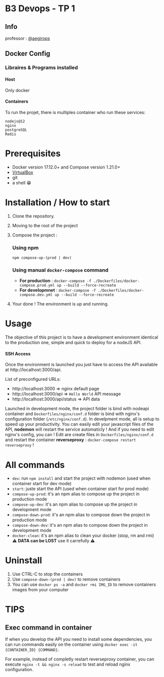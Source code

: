 # B3 Devops - TP 1

## Info

professor : [@aegirops](https://github.com/aegirops)

## Docker Config

### Libraires & Programs installed

#### Host

Only docker

#### Containers

To run the projet, there is multiples container who run these services:

```
nodejs@12
nginx
postgreSQL
Redis
```

# Prerequisites
- Docker version 17.12.0+ and Compose version 1.21.0+
- [VirtualBox](https://www.virtualbox.org/wiki/Downloads)
- git
- a shell 😁

# Installation / How to start

1. Clone the repository.
2. Moving to the root of the project
3. Compose the project :

   ### Using npm

   `npm compose-up-(prod | dev)`

   ### Using manual `docker-compose` command

   - **For production** : `docker-compose -f ./Dockerfiles/docker-compose.prod.yml up --build --force-recreate`
   - **For developmnet** : `docker-compose -f ./Dockerfiles/docker-compose.dev.yml up --build --force-recreate`

4. Your done ! The environment is up and running.

# Usage

The objective of this project is to have a development environment identical to the production one, simple and quick to deploy for a nodeJS API.

#### SSH Access

Once the environment is launched you just have to access the API available at http://localhost:3000/api.

List of preconfigured URLs:

- http://localhost:3000 => nginx default page
- http://localhost:3000/api => `Hello World` API message
- http://localhost:3000/api/status => API data

Launched in development mode, the project folder is bind with nodeapi container and `Dockerfiles/nginx/conf.d` folder is bind with nginx's configuration folder (`/etc/nginx/conf.d`).
In develpment mode, all is setup to speed up your productivity.
You can easily edit your javascript files of the API, **nodemon** will restart the service automaticly !
And if you need to edit nginx's config, you can !
Edit are create files in `Dockerfiles/nginx/conf.d` and restart the container **reverseproxy** : `docker-compose restart reverseproxy` !

# All commands

- `dev`: run `npm install` and start the project with nodemon (used when container start for dev mode)
- `start`: juste start the API (used when container start for prod mode)
- `compose-up-prod`: it's an npm alias to compose up the project in production mode
- `compose-up-dev`: it's an npm alias to compose up the project in development mode
- `compose-down-prod`: it's an npm alias to compose down the project in production mode
- `compose-down-dev`: it's an npm alias to compose down the project in development mode
- `docker-clean`: it's an npm alias to clean your docker (stop, rm and rmi) ⚠ **DATA can be LOST** use it carrefully ⚠

# Uninstall

1. Use CTRL-C to stop the containers
2. Use `compose-down-(prod | dev)` to remove containers
3. You can use `docker ps -a` and `docker rmi IMG_ID` to remove containers images from your computer

# TIPS

## Exec command in container

If when you develop the API you need to install some dependencies, you can run commands easily on the container using `docker exec -it {CONTAINER_ID} {COMMAND}`.

For example, instead of completly restart reverseproxy container, you can execute `nginx -t && nginx -s reload` to test and reload nginx configuration.
